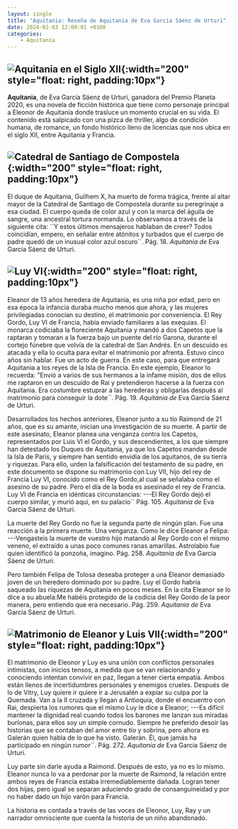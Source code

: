 ```yaml
---
layout: single
title: "Aquitania: Reseña de Aquitania de Eva García Sáenz de Urturi"
date: 2024-02-03 12:00:01 +0100
categories: 
    - Aquitania
---
```

![Aquitania en el Siglo XII](/assets/img/4eb0d717-d74e-4813-a0bb-2c9e3ba47cbe.jpg){:width="200" style="float: right, padding:10px"} 
---
**Aquitania**, de Eva García Sáenz de
Urturi, ganadora del Premio Planeta 2020, es una novela de ficción
histórica que tiene como personaje principal a Eleonor de Aquitania
donde trasluce un momento crucial en su vida. El contenido está
salpicado con una pizca de thriller, algo de condición humana, de
romance, un fondo histórico lleno de licencias que nos ubica en el 
siglo XII, entre Aquitania y Francia.

![Catedral de Santiago de Compostela](/assets/img/4e88c1d1-c11c-4a44-98a2-89c3025a8cd7.jpg){:width="200" style="float: right, padding:10px"}
---
El duque de Aquitania, Guilhem X, ha muerto de forma trágica, frente 
al altar mayor de la Catedral de Santiago de Compostela durante su 
peregrinaje a esa ciudad. El cuerpo
queda de color azul y con la marca del águila de sangre, una 
ancestral tortura normanda. Lo observamos a través de la siguiente cita: ´´Y
estos últimos mensajeros hablaban de creer? Todos coincidían, 
empero, en señalar entre atónitos y turbados que el cuerpo de padre quedó de un
inusual color azul oscuro´´. Pág. 18. *Aquitania de* Eva García
Sáenz de Urturi.


![Luy VI](/assets/img/f84b42ec-5942-4a36-9337-73ddb79aacbe.jpg){:width="200" style="float: right, padding:10px"}
---

Eleanor de 13 años heredera de Aquitania, es una niña por edad, pero 
en esa época la infancia duraba mucho menos que ahora, y las mujeres
privilegiadas conocían su destino, el matrimonio por conveniencia. El
Rey Gordo, Luy VI de Francia, había enviado familiares a las 
exequias.
El monarca codiciaba la floreciente Aquitania y mandó a dos Capetos 
que la raptaran y tomaran a la fuerza bajo un puente del río Garona, 
durante el cortejo fúnebre que volvía de la catedral de San Andrés. En un
descuido es atacada y ella lo oculta para evitar el matrimonio por
afrenta. Estuvo cinco años sin hablar. Fue un acto de guerra. En este
caso, para que entregará Aquitania a los reyes de la Isla de 
Francia. En este ejemplo, Eleanor lo recuerda: "Envió a varios de sus hermanos
a la infame misión, dos de ellos me raptaron en un descuido de Rai y
pretendieron hacerse a la fuerza con Aquitania. Era costumbre 
estuprar a las herederas y obligarlas después al matrimonio para conseguir la
dote´´. Pág. 19. *Aquitania de* Eva García Sáenz de Urturi.


Desarrollados los hechos anteriores, Eleanor junto a su tío Raimond 
de 21 años, que es su amante, inician una investigación de su muerte. A
partir de este asesinato, Eleanor planea una venganza contra los
Capetos, representados por Luis VI el Gordo, y sus descendientes, a 
los que siempre han detestado los Duques de Aquitania, ya que los Capetos
mandan desde la Isla de París, y siempre han sentido envidia de los
aquitanos, de su tierra y riquezas. Para ello, urden la falsificación
del testamento de su padre, en este documento se dispone su 
matrimonio con Luy VII, hijo del rey de Francia Luy VI, conocido como el Rey 
Gordo,al cual se señalaba como el asesino de su padre. Pero el día de la 
boda es asesinado el rey de Francia. Luy VI de Francia en idénticas
circunstancias: ---El Rey Gordo dejó el cuerpo similar, y murió
aquí, en su palacio´´ Pág. 105. *Aquitania de* Eva García Sáenz de
Urturi.


La muerte del Rey Gordo no fue la segunda parte de ningún plan. Fue 
una reacción a la primera muerte. Una venganza. Como le dice Eleanor 
a Felipa: ---Vengasteis la muerte de vuestro hijo matando al Rey
Gordo con el mismo veneno, el extraído a unas poco comunes ranas
amarillas. Astrolabio fue quien identificó la ponzoña, imagino.
Pág. 258. *Aquitania de* Eva García Sáenz de Urturi.


Pero también Felipa de Tolosa deseaba proteger a una Eleanor 
demasiado joven de un heredero dominado por su padre. Luy el Gordo 
habría saqueado las riquezas de Aquitania en pocos meses. En la cita 
Eleanor se lo dice a su abuela:Me habéis protegido de la codicia del Rey Gordo de la peor manera, pero entiendo que era necesario. Pág. 259. *Aquitania
de* Eva García Sáenz de Urturi.


![Matrimonio de Eleanor y Luis VII](/assets/img/4659bdb0-d31d-4f46-94b1-38ed2834ecc9.jpg){:width="200" style="float: right, padding:10px"}
---

El matrimonio de Eleonor y Luy es una unión con conflictos 
personales intimistas, con inicios tensos, a medida que se van 
relacionando y conociendo intentan convivir en paz, llegan a tener 
cierta empatía. Ambos están llenos de incertidumbres personales y
enemigos crueles. Después de lo de Vitry, Luy quiere ir quiere ir a
Jerusalén a expiar su culpa por la Quemada. Van a la II cruzada y 
llegan a Antioquia, donde el encuentro con Rai, despierta los rumores que el
mismo Luy le dice a Eleanor; ---Es difícil mantener la dignidad
real cuando todos los barones me lanzan sus miradas burlonas, para 
ellos soy un simple cornudo. Siempre he preferido desoír las historias que 
se contaban del amor entre tío y sobrina, pero ahora es Galerán quien 
habla de lo que ha visto. Galerán. Él, que jamás ha participado en ningún
rumor´´. Pág. 272. *Aquitania de* Eva García Sáenz de Urturi.


Luy parte sin darle ayuda a Raimond. Después de esto, ya no es lo 
mismo.
Eleanor nunca lo va a perdonar por la muerte de Raimond, la relación
entre ambos reyes de Francia estaba irremediablemente dañada. Logran
tener dos hijas, pero igual se separan aduciendo grado de
consanguineidad y por no haber dado un hijo varón para Francia.


La historia es contada a través de las voces de Eleonor, Luy, Ray y un narrador omnisciente que cuenta la historia de un niño abandonado.
